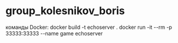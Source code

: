 # group_kolesnikov_boris
команды Docker:
docker build -t echoserver .
docker run -it --rm -p 33333:33333 --name game echoserver
